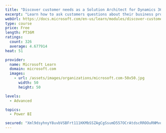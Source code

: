 ```yaml
---
title: "Discover customer needs as a Solution Architect for Dynamics 365 and Power Platform"
excerpt: "Learn how to ask customers questions about their business processes and feature requirements to create a viable solution."
webUrl: https://docs.microsoft.com/en-us/learn/modules/discover-customer-needs/
type: course
price: Free
length: PT36M
ratings:
  count: 326
  average: 4.677914
heat: 51

provider:
  name: Microsoft Learn
  domain: microsoft.com
  images:
    - url: /assets/images/organizations/microsoft.com-50x50.jpg
      width: 50
      height: 50

levels:
  - Advanced

topics:
  - Power BI

secured: "Xml9dsyhnyY8uvbVSBFrt111KKMbSSZAgCgSsumD557OCrAtdscRROOuRNMvq1ZKVYUVSsWF0YAEYrFdjiCtTGXbCeDGJ2vJGe4gZTUcxLtMcCB9hUi6ZckqXxEeOebnbcH1SFA61VvBWasQ6hjxIaVqNXgHezBH6703jaUqL0SezkL5n5C+urYS7AIBOqF0LAF1mNbPt65FAnfLyFa13WMATb1V194N4Dk8VKwpEWo7hyY7DpdZgCw418EHMI65t2XbGPhqYPDvrztKzyuED2FUgIipbgZaXWzve+4hrNCz5IOus7iX8XbFHgMDLf4S+9I+/YNOQsktyU4UqbtOrHHF+2Y9YlTjgJCAcALPTgyU1mTy1RyTE2B2YIKrG1MqVx9b15blL5zm/wHtnnMMbQ==;nLqjOgTP+QXuq2ucKlc5dw=="
---
```


